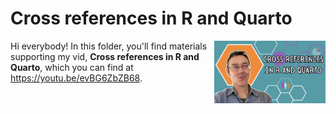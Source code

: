 # Cross references in R and Quarto
[<img src="refs thumb new.png" align="right" height="100" />](<https://youtu.be/evBG6ZbZB68>)

Hi everybody! In this folder, you'll find materials supporting my vid, **Cross references in R and Quarto**, which you can find at <https://youtu.be/evBG6ZbZB68>. 

